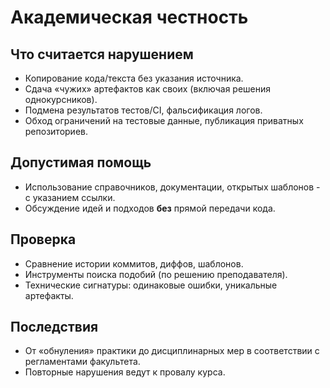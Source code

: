 # Академическая честность

## Что считается нарушением
- Копирование кода/текста без указания источника.
- Сдача «чужих» артефактов как своих (включая решения однокурсников).
- Подмена результатов тестов/CI, фальсификация логов.
- Обход ограничений на тестовые данные, публикация приватных репозиториев.

## Допустимая помощь
- Использование справочников, документации, открытых шаблонов - с указанием ссылки.
- Обсуждение идей и подходов **без** прямой передачи кода.

## Проверка
- Сравнение истории коммитов, диффов, шаблонов.
- Инструменты поиска подобий (по решению преподавателя).
- Технические сигнатуры: одинаковые ошибки, уникальные артефакты.

## Последствия
- От «обнуления» практики до дисциплинарных мер в соответствии с регламентами факультета.
- Повторные нарушения ведут к провалу курса.
